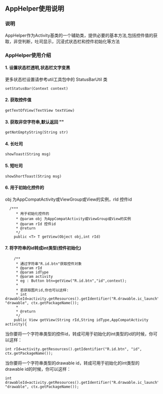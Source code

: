## AppHelper使用说明

### 说明
AppHelper作为Activity基类的一个辅助类，提供必要的基本方法,包括控件值的获取，非空判断，吐司显示，沉浸式状态栏和控件初始化等方法

### AppHelper使用介绍
#### 1. 设置状态栏透明,状态栏文字变黑
更多状态栏设置请参考util工具包中的 StatusBarUtil 类
```
setStatusBar(Context context)
```
#### 2. 获取控件值
```
getTextOfView(TextView textView)
```
#### 3. 获取非空字符串,默认返回 ""
```
getNotEmptyString(String str)
```
#### 4. 长吐司
```
showToast(String msg)
```
#### 5. 短吐司
```
showShortToast(String msg)
```
#### 6. 用于初始化控件的
obj 为AppCompatActivity或ViewGroup或View的实例，rId 控件id
```
  /***
     * 用于初始化控件的
     * @param obj 为AppCompatActivity或ViewGroup或View的实例
     * @param rId 控件id
     * @return
     */
    public <T> T getView(Object obj,int rId)
```
#### 7. 将字符串的id转成int类型(控件初始化)
```
    /**
     * 通过字符串"R.id.btn"获取控件对象
     * @param rId
     * @param idType
     * @param activity
     * eg : Button btn=getView("R.id.btn","id",context);
     *
     * 若获取图片id,你也可以这样:
     * int drawableId=activity.getResources().getIdentifier("R.drawable.ic_launch", "drawable", ctx.getPackageName());
     *
     * @return
     */
    public View getView(String rId,String idType,AppCompatActivity activity){
```
当你要将一个字符串类型的控件id，转成可用于初始化的int类型的id的时候，你可以这样：
```
int rId=activity.getResources().getIdentifier("R.id.btn", "id", ctx.getPackageName());
```
当你要将一个字符串类型的drawable  id，转成可用于初始化的int类型的drawable  id的时候，你可以这样：
```
int drawableId=activity.getResources().getIdentifier("R.drawable.ic_launch", "drawable", ctx.getPackageName());
```
